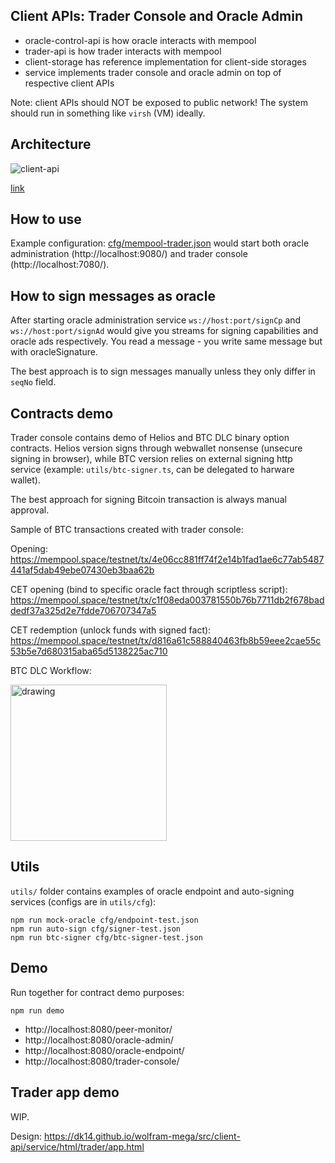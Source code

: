 ## Client APIs: Trader Console and Oracle Admin

- oracle-control-api is how oracle interacts with mempool
- trader-api is how trader interacts with mempool
- client-storage has reference implementation for client-side storages
- service implements trader console and oracle admin on top of respective client APIs

Note: client APIs should NOT be exposed to public network! The system should run in something like `virsh` (VM) ideally.

## Architecture

![client-api](https://github.com/user-attachments/assets/bc7daa77-21cf-4a5c-9c88-ae2191ee95dd)

[link](https://drive.google.com/file/d/1vABqqvhWD02wjaIzPP_rvGsvGJ-zSSy6/view?usp=sharing)

## How to use

Example configuration:
[cfg/mempool-trader.json](../../cfg/mempool-trader.json)
 would start both oracle administration (http://localhost:9080/) and trader console (http://localhost:7080/).

## How to sign messages as oracle 
After starting oracle administration service
`ws://host:port/signCp` and `ws://host:port/signAd` would give you streams for signing capabilities and oracle ads respectively. You read a message - you write same message but with oracleSignature.

The best approach is to sign messages manually unless they only differ in `seqNo` field.

## Contracts demo

Trader console contains demo of Helios and BTC DLC binary option contracts. Helios version signs through webwallet nonsense (unsecure signing in browser), while BTC version relies on external signing http service (example: `utils/btc-signer.ts`, can be delegated to harware wallet).

The best approach for signing Bitcoin transaction is always manual approval.

Sample of BTC transactions created with trader console:

Opening: https://mempool.space/testnet/tx/4e06cc881ff74f2e14b1fad1ae6c77ab5487441af5dab49ebe07430eb3baa62b

CET opening (bind to specific oracle fact through scriptless script):
https://mempool.space/testnet/tx/c1f08eda003781550b76b7711db2f678baddedf37a325d2e7fdde706707347a5

CET redemption (unlock funds with signed fact): https://mempool.space/testnet/tx/d816a61c588840463fb8b59eee2cae55c53b5e7d680315aba65d5138225ac710 

BTC DLC Workflow: 

<img src="https://github.com/user-attachments/assets/247c97e7-a945-4b37-9783-48fd85ccc847" alt="drawing" width="250"/>



## Utils
`utils/` folder contains examples of oracle endpoint and auto-signing services (configs are in `utils/cfg`):

```
npm run mock-oracle cfg/endpoint-test.json
npm run auto-sign cfg/signer-test.json
npm run btc-signer cfg/btc-signer-test.json
```
## Demo
Run together for contract demo purposes:
```
npm run demo
```

- http://localhost:8080/peer-monitor/
- http://localhost:8080/oracle-admin/
- http://localhost:8080/oracle-endpoint/
- http://localhost:8080/trader-console/

## Trader app demo

WIP.

Design: https://dk14.github.io/wolfram-mega/src/client-api/service/html/trader/app.html
